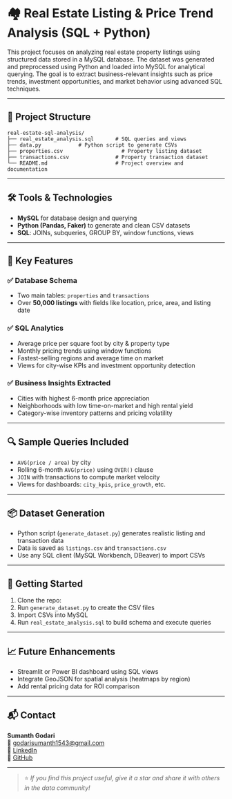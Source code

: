 # 🏘️ Real Estate Listing & Price Trend Analysis (SQL + Python)

This project focuses on analyzing real estate property listings using structured data stored in a MySQL database. The dataset was generated and preprocessed using Python and loaded into MySQL for analytical querying. The goal is to extract business-relevant insights such as price trends, investment opportunities, and market behavior using advanced SQL techniques.

---

## 📁 Project Structure

```
real-estate-sql-analysis/
├── real_estate_analysis.sql       # SQL queries and views
├── data.py            # Python script to generate CSVs
├── properties.csv                   # Property listing dataset
├── transactions.csv               # Property transaction dataset
└── README.md                      # Project overview and documentation
```

---

## 🛠️ Tools & Technologies
- **MySQL** for database design and querying
- **Python (Pandas, Faker)** to generate and clean CSV datasets
- **SQL**: JOINs, subqueries, GROUP BY, window functions, views

---

## 📌 Key Features

### ✅ Database Schema
- Two main tables: `properties` and `transactions`
- Over **50,000 listings** with fields like location, price, area, and listing date

### ✅ SQL Analytics
- Average price per square foot by city & property type
- Monthly pricing trends using window functions
- Fastest-selling regions and average time on market
- Views for city-wise KPIs and investment opportunity detection

### ✅ Business Insights Extracted
- Cities with highest 6-month price appreciation
- Neighborhoods with low time-on-market and high rental yield
- Category-wise inventory patterns and pricing volatility

---

## 🔍 Sample Queries Included
- `AVG(price / area)` by city
- Rolling 6-month `AVG(price)` using `OVER()` clause
- `JOIN` with transactions to compute market velocity
- Views for dashboards: `city_kpis`, `price_growth`, etc.

---

## 📦 Dataset Generation
- Python script (`generate_dataset.py`) generates realistic listing and transaction data
- Data is saved as `listings.csv` and `transactions.csv`
- Use any SQL client (MySQL Workbench, DBeaver) to import CSVs

---

## 🚀 Getting Started
1. Clone the repo:
2. Run `generate_dataset.py` to create the CSV files
3. Import CSVs into MySQL
4. Run `real_estate_analysis.sql` to build schema and execute queries

---

## 📈 Future Enhancements
- Streamlit or Power BI dashboard using SQL views
- Integrate GeoJSON for spatial analysis (heatmaps by region)
- Add rental pricing data for ROI comparison

---

## 📬 Contact
**Sumanth Godari**  
📧 godarisumanth1543@gmail.com  
🔗 [LinkedIn](https://linkedin.com/in/sumanth-godari)  
🔗 [GitHub](https://github.com/SUMANTH1543)

---

> ⭐ *If you find this project useful, give it a star and share it with others in the data community!*
